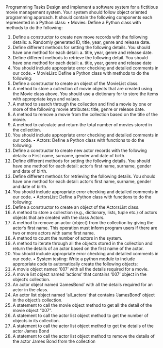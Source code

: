 Programming Tasks
Design and implement a software system for a fictitious movie management system. Your system should follow object oriented 
programming approach. It should contain the following components each represented in a Python class:
• Movies: Define a Python class with methods to do the following: 
1. Define a constructor to create new move records with the following details:
a. Randomly generated ID, title, year, genre and release date. 
2. Define different methods for setting the following details. You should have one method for each detail:
a. title, year, genre and release date.
3. Define different methods to retrieve the following detail. You should have one method for each detail: 
a. title, year, genre and release date 
4. You should include appropriate error checking and detailed comments in our code.
• MovieList: Define a Python class with methods to do the following: 
1. Define a constructor to create an object of the MovieList class.
2. A method to store a collection of movie objects that are created using the Movie class above. You should use a dictionary 
for to store the items with appropriate keys and values.
3. A method to search through the collection and find a movie by one or more of the following movie attributes: title, genre 
or release date.
4. A method to remove a movie from the collection based on the title of the movie.
5. A method to calculate and return the total number of movies stored in the collection. 
6. You should include appropriate error checking and detailed comments in our code.
• Actors: Define a Python class with functions to do the following: 
1. Define a constructor to create new actor records with the following details:
o First name, surname, gender and date of birth.
2. Define different methods for setting the following details. You should have one method for each detail: actor’s first
name, surname, gender and date of birth. 
3. Define different methods for retrieving the following details. You should have one method for each detail: actor’s first
name, surname, gender and date of birth.
4. You should include appropriate error checking and detailed comments in our code.
• ActorsList: Define a Python class with functions to do the following:
1. Define a constructor to create an object of the ActorsList class.
2. A method to store a collection (e.g., dictionary, lists, tuple etc.) of actors objects that are created with the class Actors. 
3. A method to remove an actor (object) from the collection by giving the actor’s first name. This operation must inform 
program users if there are two or more actors with same first name. 
4. A method to count the number of actors in the system.
5. A method to iterate through all the objects stored in the collection and return the details of an actor based on the first
name of the actor.
6. You should include appropriate error checking and detailed comments in our code.
• System testing: Write a python module to include appropriate code to automatically create the following objects:
1. A movie object named ‘007’ with all the details required for a movie. 
2. A movie list object named ‘actions’ that contains ‘007’ object in the object’s collection. 
3. An actor object named ‘JamesBond’ with all the details required for an actor in the class. 
4. An actor list object named ‘all_actors’ that contains ‘JamesBond’ object in the object’s collection.
5. A statement to call the movie object method to get all the detail of the movie object “007”. 
6. A statement to call the actor list object method to get the number of objects in its collection. 
7. A statement to call the actor list object method to get the details of the actor James Bond
8. A statement to call the actor list object method to remove the details of the actor James Bond from the collection
